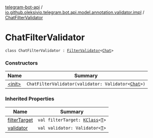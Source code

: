 [telegram-bot-api](../../index.md) / [io.github.oleksivio.telegram.bot.api.model.annotation.validator.impl](../index.md) / [ChatFilterValidator](./index.md)

# ChatFilterValidator

`class ChatFilterValidator : `[`FilterValidator`](../../io.github.oleksivio.telegram.bot.api.model.annotation.validator/-filter-validator/index.md)`<`[`Chat`](../../io.github.oleksivio.telegram.bot.api.model.objects.std/-chat/index.md)`>`

### Constructors

| Name | Summary |
|---|---|
| [&lt;init&gt;](-init-.md) | `ChatFilterValidator(validator: Validator<`[`Chat`](../../io.github.oleksivio.telegram.bot.api.model.objects.std/-chat/index.md)`>)` |

### Inherited Properties

| Name | Summary |
|---|---|
| [filterTarget](../../io.github.oleksivio.telegram.bot.api.model.annotation.validator/-filter-validator/filter-target.md) | `val filterTarget: `[`KClass`](https://kotlinlang.org/api/latest/jvm/stdlib/kotlin.reflect/-k-class/index.html)`<`[`T`](../../io.github.oleksivio.telegram.bot.api.model.annotation.validator/-filter-validator/index.md#T)`>` |
| [validator](../../io.github.oleksivio.telegram.bot.api.model.annotation.validator/-filter-validator/validator.md) | `val validator: Validator<`[`T`](../../io.github.oleksivio.telegram.bot.api.model.annotation.validator/-filter-validator/index.md#T)`>` |
